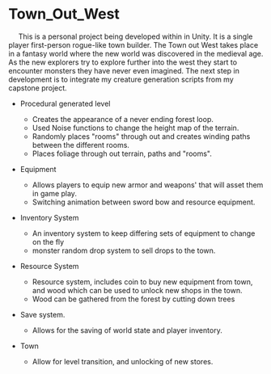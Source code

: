 # Town_Out_West

     This is a personal project being developed within in Unity. It is a single player first-person rogue-like town builder. The Town out West takes place in a fantasy world where the new world was discovered in the medieval age. As the new explorers try to explore further into the west they start to encounter monsters they have never even imagined. The next step in development is to integrate my creature generation scripts from my capstone project.

* Procedural generated level
  * Creates the appearance of a never ending forest loop.
  * Used Noise functions to change the height map of the terrain.
  * Randomly places "rooms" through out and creates winding paths between the different rooms.
  * Places foliage through out terrain, paths and "rooms".

* Equipment
  * Allows players to equip new armor and weapons' that will asset them in game play.
  * Switching animation between sword bow and resource equipment.

* Inventory System
  * An inventory system to keep differing sets of equipment to change on the fly
  * monster random drop system to sell drops to the town.

* Resource System
  * Resource system, includes coin to buy new equipment from town, and wood which can be used to unlock new shops in the town.
  * Wood can be gathered from the forest by cutting down trees

* Save system.
  * Allows for the saving of world state and player inventory.

* Town
  * Allow for level transition, and unlocking of new stores.

